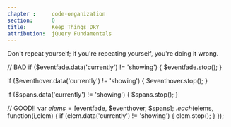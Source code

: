 ```yaml
---
chapter :     code-organization
section:      0
title:        Keep Things DRY
attribution:  jQuery Fundamentals
---
```

Don't repeat yourself; if you're repeating yourself, you're doing it wrong.

<javascript>
// BAD
if ($eventfade.data('currently') != 'showing') {
  $eventfade.stop();
}

if ($eventhover.data('currently') != 'showing') {
  $eventhover.stop();
}

if ($spans.data('currently') != 'showing') {
  $spans.stop();
}

// GOOD!!
var $elems = [$eventfade, $eventhover, $spans];
$.each($elems, function(i,elem) {
  if (elem.data('currently') != 'showing') {
    elem.stop();
  }
});
</javascript>
